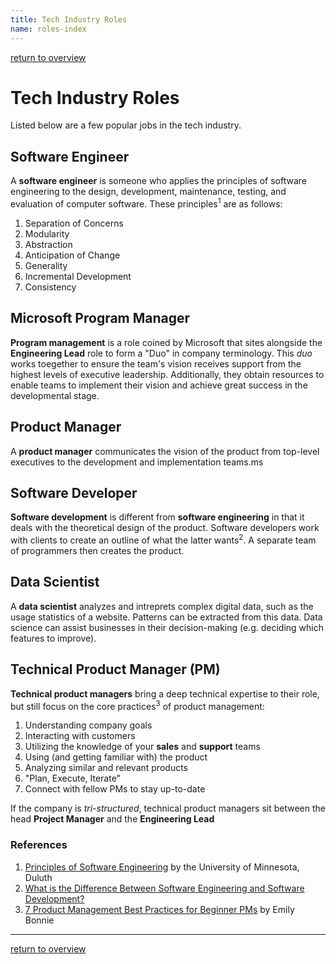 ```yaml
---
title: Tech Industry Roles  
name: roles-index
---
```

[return to overview](/interview)


# Tech Industry Roles
Listed below are a few popular jobs in the tech industry.

## Software Engineer
A __software engineer__ is someone who applies the principles of software engineering to the design, development, maintenance,
testing, and evaluation of computer software. These principles<sup>1</sup> are as follows:
1. Separation of Concerns
2. Modularity
3. Abstraction
4. Anticipation of Change
5. Generality
6. Incremental Development
7. Consistency

## Microsoft Program Manager
__Program management__ is a role coined by Microsoft that sites alongside the __Engineering Lead__ role to form a "Duo" in company terminology.
This _duo_ works toegether to ensure the team's vision receives support from the highest levels of executive leadership. Additionally, they
obtain resources to enable teams to implement their vision and achieve great success in the developmental stage.

## Product Manager
A __product manager__ communicates the vision of the product from top-level executives to the development and implementation teams.ms

## Software Developer
__Software development__ is different from __software engineering__ in that it deals with the theoretical design of the product.
Software developers work with clients to create an outline of what the latter wants<sup>2</sup>. A separate team of programmers then creates the
product.

## Data Scientist
A __data scientist__ analyzes and intreprets complex digital data, such as the usage statistics of a website. Patterns can be extracted from
this data. Data science can assist businesses in their decision-making (e.g. deciding which features to improve).

## Technical Product Manager (PM)
__Technical product managers__ bring a deep technical expertise to their role, but still focus on the core practices<sup>3</sup> of product management:
1. Understanding company goals
2. Interacting with customers
3. Utilizing the knowledge of your __sales__ and __support__ teams
4. Using (and getting familiar with) the product
5. Analyzing similar and relevant products
6. "Plan, Execute, Iterate"
7. Connect with fellow PMs to stay up-to-date

If the company is _tri-structured_, technical product managers sit between the head __Project Manager__ and the __Engineering Lead__

### References
1. [Principles of Software Engineering](https://www.d.umn.edu/~gshute/softeng/principles.html) by the University of Minnesota, Duluth
2. [What is the Difference Between  Software Engineering and Software Development?](https://www.computersciencedegreehub.com/faq/what-is-the-difference-between-software-engineering-and-software/)
3. [7 Product Management Best Practices for Beginner PMs](https://www.wrike.com/blog/7-product-management-best-practices-beginner-pms/) by Emily Bonnie

---
[return to overview](/interview)